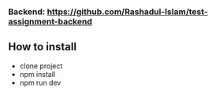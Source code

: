   ### Backend: https://github.com/Rashadul-Islam/test-assignment-backend
  
  ## How to install
   - clone project
   - npm install
   - npm run dev
